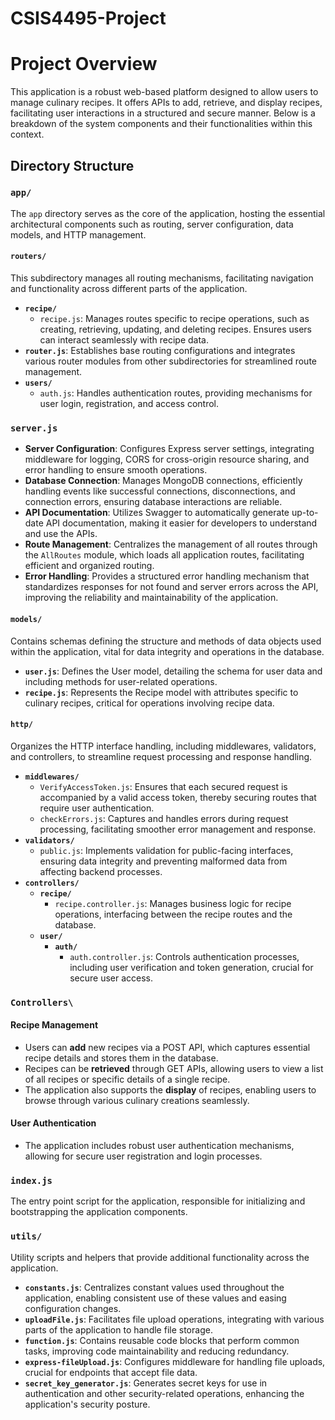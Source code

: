 # CSIS4495-Project

# Project Overview

This application is a robust web-based platform designed to allow users to manage culinary recipes. It offers APIs to add, retrieve, and display recipes, facilitating user interactions in a structured and secure manner. Below is a breakdown of the system components and their functionalities within this context.

## Directory Structure

### `app/`
The `app` directory serves as the core of the application, hosting the essential architectural components such as routing, server configuration, data models, and HTTP management.

#### `routers/`
This subdirectory manages all routing mechanisms, facilitating navigation and functionality across different parts of the application.

- **`recipe/`**
  - `recipe.js`: Manages routes specific to recipe operations, such as creating, retrieving, updating, and deleting recipes. Ensures users can interact seamlessly with recipe data.
- **`router.js`**: Establishes base routing configurations and integrates various router modules from other subdirectories for streamlined route management.
- **`users/`**
  - `auth.js`: Handles authentication routes, providing mechanisms for user login, registration, and access control.

### `server.js`
- **Server Configuration**: Configures Express server settings, integrating middleware for logging, CORS for cross-origin resource sharing, and error handling to ensure smooth operations.
- **Database Connection**: Manages MongoDB connections, efficiently handling events like successful connections, disconnections, and connection errors, ensuring database interactions are reliable.
- **API Documentation**: Utilizes Swagger to automatically generate up-to-date API documentation, making it easier for developers to understand and use the APIs.
- **Route Management**: Centralizes the management of all routes through the `AllRoutes` module, which loads all application routes, facilitating efficient and organized routing.
- **Error Handling**: Provides a structured error handling mechanism that standardizes responses for not found and server errors across the API, improving the reliability and maintainability of the application.

#### `models/`
Contains schemas defining the structure and methods of data objects used within the application, vital for data integrity and operations in the database.

- **`user.js`**: Defines the User model, detailing the schema for user data and including methods for user-related operations.
- **`recipe.js`**: Represents the Recipe model with attributes specific to culinary recipes, critical for operations involving recipe data.

#### `http/`
Organizes the HTTP interface handling, including middlewares, validators, and controllers, to streamline request processing and response handling.

- **`middlewares/`**
  - `VerifyAccessToken.js`: Ensures that each secured request is accompanied by a valid access token, thereby securing routes that require user authentication.
  - `checkErrors.js`: Captures and handles errors during request processing, facilitating smoother error management and response.
- **`validators/`**
  - `public.js`: Implements validation for public-facing interfaces, ensuring data integrity and preventing malformed data from affecting backend processes.
- **`controllers/`**
  - **`recipe/`**
    - `recipe.controller.js`: Manages business logic for recipe operations, interfacing between the recipe routes and the database.
  - **`user/`**
    - **`auth/`**
      - `auth.controller.js`: Controls authentication processes, including user verification and token generation, crucial for secure user access.
### `Controllers\`
#### Recipe Management
- Users can **add** new recipes via a POST API, which captures essential recipe details and stores them in the database.
- Recipes can be **retrieved** through GET APIs, allowing users to view a list of all recipes or specific details of a single recipe.
- The application also supports the **display** of recipes, enabling users to browse through various culinary creations seamlessly.

#### User Authentication
- The application includes robust user authentication mechanisms, allowing for secure user registration and login processes.

### `index.js`
The entry point script for the application, responsible for initializing and bootstrapping the application components.


### `utils/`
Utility scripts and helpers that provide additional functionality across the application.

- **`constants.js`**: Centralizes constant values used throughout the application, enabling consistent use of these values and easing configuration changes.
- **`uploadFile.js`**: Facilitates file upload operations, integrating with various parts of the application to handle file storage.
- **`function.js`**: Contains reusable code blocks that perform common tasks, improving code maintainability and reducing redundancy.
- **`express-fileUpload.js`**: Configures middleware for handling file uploads, crucial for endpoints that accept file data.
- **`secret_key_generator.js`**: Generates secret keys for use in authentication and other security-related operations, enhancing the application's security posture.


